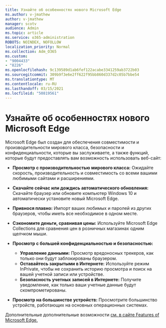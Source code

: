 ```yaml
---
title: Узнайте об особенностях нового Microsoft Edge
ms.author: v-jmathew
author: v-jmathew
manager: scotv
audience: Admin
ms.topic: article
ms.service: o365-administration
ROBOTS: NOINDEX, NOFOLLOW
localization_priority: Normal
ms.collection: Adm_O365
ms.custom:
- "9004433"
- "8226"
ms.openlocfilehash: 9c139589d1ab6fef122acabe3341259ab3722b03
ms.sourcegitcommit: 309b9f3e6e2ff622f95bb860d337d2c05b7bbe54
ms.translationtype: MT
ms.contentlocale: ru-RU
ms.lasthandoff: 03/15/2021
ms.locfileid: "50819561"
---
```

# <a name="learn-about-the-features-of-the-new-microsoft-edge"></a>Узнайте об особенностях нового Microsoft Edge

Microsoft Edge был создан для обеспечения совместимости и производительности мирового класса, безопасности и конфиденциальности, которые вы заслуживаете, а также функций, которые будут предоставлять вам возможность использовать веб-сайт:

- **Просмотр с производительностью мирового класса:** Ожидайте скорость, производительность и совместимость со всеми вашими любимыми сайтами и расширениями.
- **Скачайте сейчас или дождись автоматического обновления:** Скачайте браузер или обновите компьютер Windows 10 и автоматически установите новый Microsoft Edge.
- **Привнося плавно:** Импорт ваших любимых и паролей из других браузеров, чтобы иметь все необходимое в одном месте.
- **Сэкономите деньги, сравнивая цены:** Используйте Microsoft Edge Collections для сравнения цен в розничных магазинах одним щелчком мыши.
- **Просмотр с большей конфиденциальностью и безопасностью:**
  - **Управление данными:** Просмотр вредоносных трекеров, как только они будут заблокированы браузером.
  - **Оставайтесь закрытыми в Интернете:** Используйте режим InPrivate, чтобы не сохранить историю просмотра и поиск на вашей учетной записи или устройстве.
  - **Безопасность учетных записей в Интернете:** Получите уведомление, как только ваши учетные данные будут скомпрометированы.

- **Просмотр на большинстве устройств:** Просмотрите большинство устройств, работающих на основных операционных системах.

Дополнительные дополнительные возможности [см. в сайте Features of Microsoft Edge.](https://go.microsoft.com/fwlink/?linkid=2146817)
